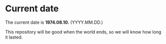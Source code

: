 # Current date

The current date is **1974.08.10.** (YYYY.MM.DD.)

This repository will be good when the world ends, so we will know how long it lasted.